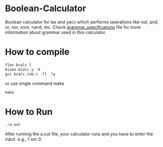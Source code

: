 # Boolean-Calculator

Boolean calculator for lex and yacc which performs operations like not, and, or, nor, xnor, nand, etc.
Check [grammar_specifications](grammar_specifications) file for more information about grammar used in this calculator.

# How to compile 

 ```C
 flex bcalc.l
 bison bcalc.y -d
 gcc bcalc.tab.c -ll -ly
 ```
 or use single command make
 
 ```c
 make
 ````
# How to Run

 ```c
 ./a.out
 ````

 After running the a.out file, your calculator runs and you have to enter the input. e.g., 1 xor 0.
